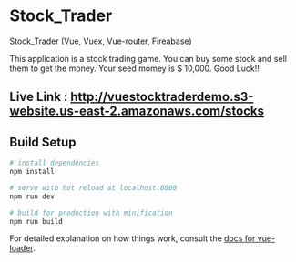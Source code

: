 # Stock_Trader

Stock_Trader (Vue, Vuex, Vue-router, Fireabase)

This application is a stock trading game. You can buy some stock and sell them to get the money.
Your seed momey is $ 10,000. Good Luck!!


## Live Link : http://vuestocktraderdemo.s3-website.us-east-2.amazonaws.com/stocks


## Build Setup

``` bash
# install dependencies
npm install

# serve with hot reload at localhost:8080
npm run dev

# build for production with minification
npm run build
```

For detailed explanation on how things work, consult the [docs for vue-loader](http://vuejs.github.io/vue-loader).
